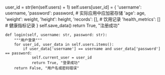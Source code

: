  user_id = str(len(self.users) + 1)
        self.users[user_id] = {
            'username': username,
            'password': password,  # 实际应用中应加密存储
            'age': age,
            'weight': weight,
            'height': height,
            'records': [],  # 饮用记录
            'health_metrics': []  # 健康指标记录
        }
        self.save_data()
        return True, "注册成功"
    
    def login(self, username: str, password: str):
        """用户登录"""
        for user_id, user_data in self.users.items():
            if user_data['username'] == username and user_data['password'] == password:
                self.current_user = user_id
                return True, "登录成功"
        return False, "用户名或密码错误"
